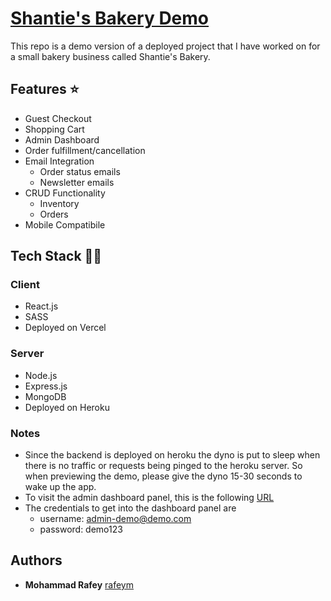 # [Shantie's Bakery Demo](https://shanties-bakery-demo.vercel.app/)

This repo is a demo version of a deployed project that I have worked on for a small bakery business called Shantie's Bakery.

## Features ⭐

- Guest Checkout
- Shopping Cart
- Admin Dashboard
- Order fulfillment/cancellation
- Email Integration
  - Order status emails
  - Newsletter emails
- CRUD Functionality
  - Inventory
  - Orders
- Mobile Compatibile

## Tech Stack 👨‍💻

### Client

- React.js
- SASS
- Deployed on Vercel

### Server

- Node.js
- Express.js
- MongoDB
- Deployed on Heroku

### Notes

- Since the backend is deployed on heroku the dyno is put to sleep when there is no traffic or requests being pinged to the heroku server. So when previewing the demo, please give the dyno 15-30 seconds to wake up the app.
- To visit the admin dashboard panel, this is the following [URL](https://shanties-bakery-demo.vercel.app/login)
- The credentials to get into the dashboard panel are
  - username: admin-demo@demo.com
  - password: demo123

## Authors

- **Mohammad Rafey** [rafeym](https://github.com/rafeym)
